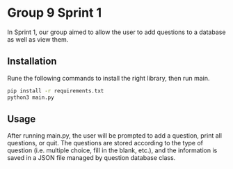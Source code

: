 # Group 9 Sprint 1

In Sprint 1, our group aimed to allow the user to add questions to a database as well as view them.

## Installation

Rune the following commands to install the right library, then run main.

```bash
pip install -r requirements.txt
python3 main.py
```

## Usage

After running main.py, the user will be prompted to add a question, print all questions, or quit.
The questions are stored according to the type of question (i.e. multiple choice, fill in the blank, etc.), and the information is saved in a JSON file managed by question database class.
